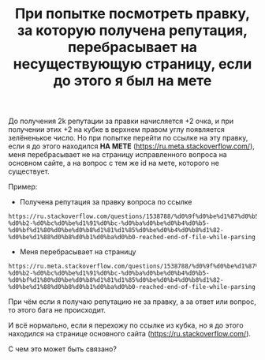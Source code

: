 ﻿---
title: "При попытке посмотреть правку, за которую получена репутация, перебрасывает на несуществующую страницу, если до этого я был на мете"
se.owner.user_id: 532877
se.owner.display_name: "Зонтик"
se.owner.link: "https://ru.meta.stackoverflow.com/users/532877/%d0%97%d0%be%d0%bd%d1%82%d0%b8%d0%ba"
se.link: "https://ru.meta.stackoverflow.com/questions/12987/%d0%9f%d1%80%d0%b8-%d0%bf%d0%be%d0%bf%d1%8b%d1%82%d0%ba%d0%b5-%d0%bf%d0%be%d1%81%d0%bc%d0%be%d1%82%d1%80%d0%b5%d1%82%d1%8c-%d0%bf%d1%80%d0%b0%d0%b2%d0%ba%d1%83-%d0%b7%d0%b0-%d0%ba%d0%be%d1%82%d0%be%d1%80%d1%83%d1%8e-%d0%bf%d0%be%d0%bb%d1%83%d1%87%d0%b5%d0%bd%d0%b0-%d1%80%d0%b5%d0%bf%d1%83%d1%82%d0%b0%d1%86%d0%b8%d1%8f-%d0%bf%d0%b5%d1%80%d0%b5%d0%b1%d1%80%d0%b0%d1%81%d1%8b%d0%b2%d0%b0%d0%b5%d1%82-%d0%bd%d0%b0-%d0%bd"
se.question_id: 12987
se.post_type: question
---
<p>До получения 2k репутации за правки начисляется +2 очка, и при получении этих +2 на кубке в верхнем правом углу появляется зелёненькое число. Но при попытке перейти по ссылке на эту правку, если я до этого находился <strong>НА МЕТЕ</strong> (<a href="https://ru.meta.stackoverflow.com/">https://ru.meta.stackoverflow.com/</a>), меня перебрасывает не на страницу исправленного вопроса на основном сайте, а на вопрос с тем же id на мете, которого не существует.</p>
<p>Пример:</p>
<ul>
<li>Получена репутация за правку вопроса по ссылке</li>
</ul>
<pre><code>https://ru.stackoverflow.com/questions/1538788/%d0%9f%d0%be%d1%87%d0%b5%d0%bc%d1%83-%d0%b2-%d0%bc%d0%be%d1%91%d0%bc-%d0%ba%d0%be%d0%b4%d0%b5-%d0%bf%d1%80%d0%be%d0%b8%d1%81%d1%85%d0%be%d0%b4%d0%b8%d1%82-%d0%be%d1%88%d0%b8%d0%b1%d0%ba%d0%b0-reached-end-of-file-while-parsing
</code></pre>
<ul>
<li>Меня  перебрасывает на страницу</li>
</ul>
<pre><code>https://ru.meta.stackoverflow.com/questions/1538788/%d0%9f%d0%be%d1%87%d0%b5%d0%bc%d1%83-%d0%b2-%d0%bc%d0%be%d1%91%d0%bc-%d0%ba%d0%be%d0%b4%d0%b5-%d0%bf%d1%80%d0%be%d0%b8%d1%81%d1%85%d0%be%d0%b4%d0%b8%d1%82-%d0%be%d1%88%d0%b8%d0%b1%d0%ba%d0%b0-reached-end-of-file-while-parsing
</code></pre>
<p>При чём если я получаю репутацию не за правку, а за ответ или вопрос, то этого бага не происходит.</p>
<p>И всё нормально, если я перехожу по ссылке из кубка, но я до этого находился на странице основного сайта (<a href="https://ru.stackoverflow.com/">https://ru.stackoverflow.com/</a>).</p>
<p>С чем это может быть связано?</p>
